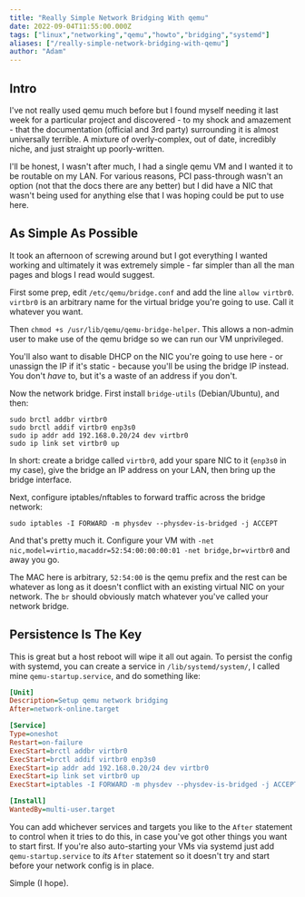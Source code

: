 ```yaml
---
title: "Really Simple Network Bridging With qemu"
date: 2022-09-04T11:55:00.000Z
tags: ["linux","networking","qemu","howto","bridging","systemd"]
aliases: ["/really-simple-network-bridging-with-qemu"]
author: "Adam"
---
```


## Intro

I've not really used qemu much before but I found myself needing it last week for a particular project and discovered - to my shock and amazement - that the documentation (official and 3rd party) surrounding it is almost universally terrible. A mixture of overly-complex, out of date, incredibly niche, and just straight up poorly-written.

I'll be honest, I wasn't after much, I had a single qemu VM and I wanted it to be routable on my LAN. For various reasons, PCI pass-through wasn't an option (not that the docs there are any better) but I did have a NIC that wasn't being used for anything else that I was hoping could be put to use here.

## As Simple As Possible

It took an afternoon of screwing around but I got everything I wanted working and ultimately it was extremely simple - far simpler than all the man pages and blogs I read would suggest.

First some prep, edit `/etc/qemu/bridge.conf` and add the line `allow virtbr0`. `virtbr0` is an arbitrary name for the virtual bridge you're going to use. Call it whatever you want.

Then `chmod +s /usr/lib/qemu/qemu-bridge-helper`. This allows a non-admin user to make use of the qemu bridge so we can run our VM unprivileged.

You'll also want to disable DHCP on the NIC you're going to use here - or unassign the IP if it's static - because you'll be using the bridge IP instead. You don't *have* to, but it's a waste of an address if you don't.

Now the network bridge. First install `bridge-utils` (Debian/Ubuntu), and then:

```shell
sudo brctl addbr virtbr0
sudo brctl addif virtbr0 enp3s0
sudo ip addr add 192.168.0.20/24 dev virtbr0
sudo ip link set virtbr0 up
```

In short: create a bridge called `virtbr0`, add your spare NIC to it (`enp3s0` in my case), give the bridge an IP address on your LAN, then bring up the bridge interface.

Next, configure iptables/nftables to forward traffic across the bridge network:

```shell
sudo iptables -I FORWARD -m physdev --physdev-is-bridged -j ACCEPT
```

And that's pretty much it. Configure your VM with `-net nic,model=virtio,macaddr=52:54:00:00:00:01 -net bridge,br=virtbr0` and away you go.

The MAC here is arbitrary, `52:54:00` is the qemu prefix and the rest can be whatever as long as it doesn't conflict with an existing virtual NIC on your network. The `br` should obviously match whatever you've called your network bridge.

## Persistence Is The Key

This is great but a host reboot will wipe it all out again. To persist the config with systemd, you can create a service in `/lib/systemd/system/`, I called mine `qemu-startup.service`, and do something like:

```ini
[Unit]
Description=Setup qemu network bridging
After=network-online.target

[Service]
Type=oneshot
Restart=on-failure
ExecStart=brctl addbr virtbr0
ExecStart=brctl addif virtbr0 enp3s0
ExecStart=ip addr add 192.168.0.20/24 dev virtbr0
ExecStart=ip link set virtbr0 up
ExecStart=iptables -I FORWARD -m physdev --physdev-is-bridged -j ACCEPT

[Install]
WantedBy=multi-user.target
```

You can add whichever services and targets you like to the `After` statement to control when it tries to do this, in case you've got other things you want to start first. If you're also auto-starting your VMs via systemd just add `qemu-startup.service` to *its* `After` statement so it doesn't try and start before your network config is in place.

Simple (I hope).
